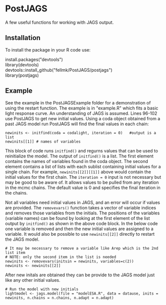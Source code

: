 # PostJAGS
A few useful functions for working with JAGS output.

## Installation 
To install the package in your R code use:

install.packages("devtools")\
library(devtools)\
devtools::install_github("fellmk/PostJAGS/postjags")\
library(postjags)

## Example
See the example in the PostJAGSExample folder for a demonstration of using the restart function. The example is in "example.R" which fits a basic light response curve. An understanding of JAGS is assumed. Lines 96-102 use PostJAGS to get new initial values. Using a coda object obtained from a past JAGS model run PostJAGS will find the final values in each chain:

```{r}
newinits <- initfind(coda = codalight, iteration = 0)	#output is a list
newinits[[1]] # names of variables
```

This block of code runs `initfind()` and regurns values that can be used to reinitialize the model. The output of `initfind()` is a list. The first element contains the names of variables found in the coda object. The second element contains a list of lists with each sublist containing initial values for a single chain. For example, `newinits[[2]][[1]]` above would contain the initial values for the first chain. The `iteration = 0` input is not necessary but may be good to be aware of. It allows values to be pulled from any iteration in the mcmc chains. The default value is 0 and specifies the final iteration in the chains.  

Not all variables need initial values in JAGS, and an error will occur if values are provided. The `removevars()` function takes a vector of variable indices and removes those variables from the initials. The positions of the variables (variable names) can be found by looking at the first element of the list output by `initfind()` as shown in the above code block. In the below code one variable is removed and then the new initial values are assigned to a variable. It would also be possible to use `newinits[[2]]` directly to restart the JAGS model.
```{r}
# It may be necessary to remove a variable like Arep which is the 2nd list item
# NOTE: only the second item in the list is needed
newinits <- removevars(initsin = newinits, variables=c(2))
newinits <- newinits[[2]]
```

After new initals are obtained they can be provide to the JAGS model just like any other initial values.
```{r}
# Run the model with new initials
lightmodel <- jags.model(file = "modelESA.R", data = datause, inits = newinits, n.chains = n.chains, n.adapt = n.adapt)
```
